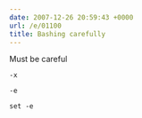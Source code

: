 ```yaml
---
date: 2007-12-26 20:59:43 +0000
url: /e/01100
title: Bashing carefully
---
```


Must be careful

	-x

	-e

	set -e
